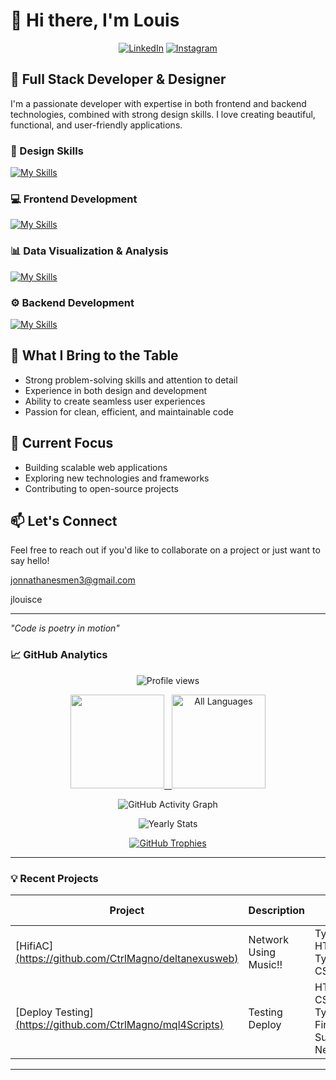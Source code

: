 # 👋 Hi there, I'm Louis

<div align="center">
  
  [![LinkedIn](https://img.shields.io/badge/LinkedIn-0A66C2?style=for-the-badge&logo=linkedin&logoColor=white)](https://www.linkedin.com/in/jonnathan-duvan-luis-ceballos-2a630124b/)
  [![Instagram](https://img.shields.io/badge/Instagram-E4405F?style=for-the-badge&logo=instagram&logoColor=white)](https://www.instagram.com/jlouisce/)
  
</div>

## 🚀 Full Stack Developer & Designer

I'm a passionate developer with expertise in both frontend and backend technologies, combined with strong design skills. I love creating beautiful, functional, and user-friendly applications.

### 🎨 Design Skills
[![My Skills](https://skillicons.dev/icons?i=blender,figma,webflow,ai,ps,au&perline=3)](https://skillicons.dev)

### 💻 Frontend Development
[![My Skills](https://skillicons.dev/icons?i=angular,react,redux,js,ts,html,css,materialui,webpack,tailwind&perline=5)](https://skillicons.dev)

### 📊 Data Visualization & Analysis
[![My Skills](https://skillicons.dev/icons?i=r,python&perline=2)](https://skillicons.dev)


### ⚙️ Backend Development
[![My Skills](https://skillicons.dev/icons?i=nodejs,arduino,aws,docker,mysql,postgres,redis,git,express,firebase&perline=5)](https://skillicons.dev)


## 🌟 What I Bring to the Table
- Strong problem-solving skills and attention to detail
- Experience in both design and development
- Ability to create seamless user experiences
- Passion for clean, efficient, and maintainable code

## 🎯 Current Focus
- Building scalable web applications
- Exploring new technologies and frameworks
- Contributing to open-source projects

## 📫 Let's Connect
Feel free to reach out if you'd like to collaborate on a project or just want to say hello!

jonnathanesmen3@gmail.com

jlouisce

---
*"Code is poetry in motion"* 

### 📈 GitHub Analytics

<p align="center"> 
  <img src="https://komarev.com/ghpvc/?username=CtrlMagno&label=Profile%20Views&color=5cd6d6&style=flat-square" alt="Profile views"/> 
</p>

<p align="center">
  <a href="https://github.com/CtrlMagno">
    <img height="150em" src="https://github-readme-stats-eight-theta.vercel.app/api?username=CtrlMagno&show_icons=true&theme=dark&bg_color=0d1117&include_all_commits=true&count_private=true&hide_border=true"/>&nbsp;&nbsp;
    <img height="150em" src="https://github-readme-stats.vercel.app/api/top-langs/?username=CtrlMagno&layout=compact&theme=dark&hide_border=true&hide_progress=true&langs_count=100&cache_seconds=0" alt="All Languages"/> </a>
</p>

<p align="center">
  <img src="https://github-readme-activity-graph.vercel.app/graph?username=CtrlMagno&theme=react-dark&bg_color=0D1117&hide_border=true&color=9D4EDD&line=9D4EDD&point=FFFFFF" alt="GitHub Activity Graph"/>
</p>

<p align="center">
  <img src="https://github-profile-summary-cards.vercel.app/api/cards/profile-details?username=CtrlMagno&theme=2077" alt="Yearly Stats"/>
</p>

<p align="center">
  <a href="https://github.com/ryo-ma/github-profile-trophy">
    <img src="https://github-profile-trophy.vercel.app/?username=CtrlMagno&theme=onedark&row=1&column=5&margin-h=15&margin-w=5&no-bg=true" alt="GitHub Trophies" />
  </a>
</p>

---

### 💡 Recent Projects

| Project | Description | Tech Stack |
|---------|-------------|------------|
| [HifiAC][(https://github.com/CtrlMagno/deltanexusweb)](https://github.com/CtrlMagno/HiFiac) | Network Using Music!! | Typescript, HTML, Typescript, CSS|
| [Deploy Testing][(https://github.com/CtrlMagno/mql4Scripts)](https://github.com/CtrlMagno/FinalLab) | Testing Deploy | HTML, CSS, Typescript, Firebase, Supabase, Netlify |

<!--| [Neural Network Framework](https://github.com/) | Custom deep learning implementation | C++, CUDA, Python |-->

---

